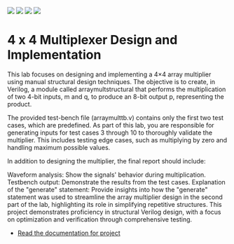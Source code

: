 ![](../../workflows/gds/badge.svg) ![](../../workflows/docs/badge.svg) ![](../../workflows/test/badge.svg) ![](../../workflows/fpga/badge.svg)

# 4 x 4 Multiplexer Design and Implementation

This lab focuses on designing and implementing a 4×4 array multiplier using manual structural design techniques. The objective is to create, in Verilog, a module called arraymultstructural that performs the multiplication of two 4-bit inputs, m and q, to produce an 8-bit output p, representing the product.

The provided test-bench file (arraymulttb.v) contains only the first two test cases, which are predefined. As part of this lab, you are responsible for generating inputs for test cases 3 through 10 to thoroughly validate the multiplier. This includes testing edge cases, such as multiplying by zero and handling maximum possible values.

In addition to designing the multiplier, the final report should include:

Waveform analysis: Show the signals' behavior during multiplication.
Testbench output: Demonstrate the results from the test cases.
Explanation of the "generate" statement: Provide insights into how the "generate" statement was used to streamline the array multiplier design in the second part of the lab, highlighting its role in simplifying repetitive structures.
This project demonstrates proficiency in structural Verilog design, with a focus on optimization and verification through comprehensive testing.

- [Read the documentation for project](docs/info.md)

